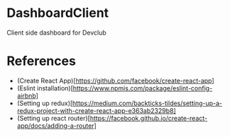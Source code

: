 # DashboardClient
Client side dashboard for Devclub

# References

* (Create React App)[https://github.com/facebook/create-react-app]
* (Eslint installation)[https://www.npmjs.com/package/eslint-config-airbnb]
* (Setting up redux)[https://medium.com/backticks-tildes/setting-up-a-redux-project-with-create-react-app-e363ab2329b8]
* (Setting up react router)[https://facebook.github.io/create-react-app/docs/adding-a-router]